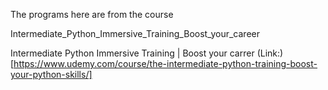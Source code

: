 The programs here are from the course

Intermediate_Python_Immersive_Training_Boost_your_career

Intermediate Python Immersive Training | Boost your carrer
(Link:)[https://www.udemy.com/course/the-intermediate-python-training-boost-your-python-skills/]
